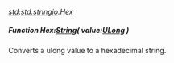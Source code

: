 _[std](../../modules/std/std-module.md):[std.stringio](../../modules/std/std-stringio.md).Hex_
##### Function Hex:[String](../../modules/wonkey/wonkey-types-string.md)( value:[ULong](../../modules/wonkey/wonkey-types-ulong.md) )
Converts a ulong value to a hexadecimal string.
